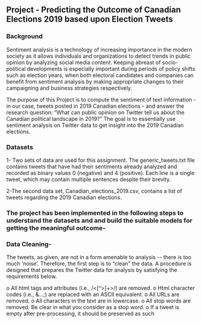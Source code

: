 ## Project - Predicting the Outcome of Canadian Elections 2019 based upon Election Tweets

### Background
Sentiment analysis is a technology of increasing importance in the modern society as it allows
individuals and organizations to detect trends in public opinion by analyzing social media
content. Keeping abreast of socio-political developments is especially important during periods
of policy shifts such as election years, when both electoral candidates and companies can benefit
from sentiment analysis by making appropriate changes to their campaigning and business
strategies respectively.

The purpose of this Project is to compute the sentiment of text information - in our case,
tweets posted in 2019 Canadian elections - and answer the research question: “What can public
opinion on Twitter tell us about the Canadian political landscape in 2019?” The goal is to
essentially use sentiment analysis on Twitter data to get insight into the 2019 Canadian elections.

### Datasets

1- Two sets of data are used for this assignment. The generic_tweets.txt file contains tweets that
have had their sentiments already analyzed and recorded as binary values 0 (negative) and 4
(positive). Each line is a single tweet, which may contain multiple sentences despite their
brevity.

2-The second data set, Canadian_elections_2019.csv, contains a list of tweets regarding the 2019
Canadian elections. 

### The project has been implemented in the following steps to understand the datasets and and build the suitable models for getting the meaningful outcome-

### Data Cleaning-
The tweets, as given, are not in a form amenable to analysis -- there is too much ‘noise’.
Therefore, the first step is to “clean” the data.  A procedure is designed that prepares the
Twitter data for analysis by satisfying the requirements below.

o All html tags and attributes (i.e., /<[^>]+>/) are removed.
o Html character codes (i.e., &...;) are replaced with an ASCII equivalent.
o All URLs are removed.
o All characters in the text are in lowercase.
o All stop words are removed. Be clear in what you consider as a stop word.
o If a tweet is empty after pre-processing, it should be preserved as such




